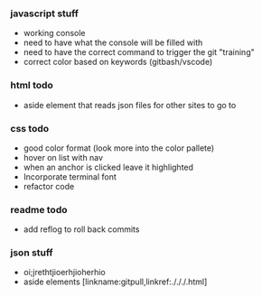 ### javascript stuff
- working console
- need to have what the console will be filled with
- need to have the correct command to trigger the git "training"
- correct color based on keywords (gitbash/vscode)

### html todo
- aside element that reads json files for other sites to go to

### css todo
- good color format (look more into the color pallete)
- hover on list with nav
- when an anchor is clicked leave it highlighted
- Incorporate terminal font 
- refactor code

### readme todo
- add reflog to roll back commits

### json stuff
- oi;jrethtjioerhjioherhio
- aside elements [linkname:gitpull,linkref:./././.html]